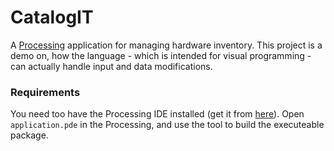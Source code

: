 # CatalogIT

A [Processing](https://processing.org/) application for managing hardware inventory.
This project is a demo on, how the language - which is intended for visual programming - can actually handle input and data modifications.

### Requirements
You need too have the Processing IDE installed (get it from [here](https://processing.org/download/)). Open `application.pde` in the Processing, and use the tool to build the executeable package.

